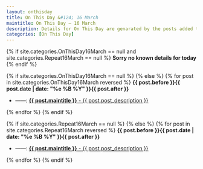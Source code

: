 ```yaml
---
layout: onthisday
title: On This Day &#124; 16 March
maintitle: On This Day — 16 March
description: Details for On This Day are genarated by the posts added to the website so the content is subject to changes/updates over time.
categories: [On This Day]
---
```


{% if site.categories.OnThisDay16March == null and site.categories.Repeat16March == null %}
<strong>Sorry no known details for today</strong>
{% endif %}

{% if site.categories.OnThisDay16March == null %}
{% else %}
{% for post in site.categories.OnThisDay16March reversed %}
<strong>{{ post.before }}{{ post.date | date: "%e %B %Y" }}{{ post.after }}</strong>
<ul>
<li> ——: <a class="{{ post.class }}" href="{{ post.url }}"><strong>{{ post.maintitle }}</strong> - {{ post.post_description }}</a></li>
</ul>
{% endfor %}
{% endif %}

{% if site.categories.Repeat16March == null %}
{% else %}
{% for post in site.categories.Repeat16March reversed %}
<strong>{{ post.before }}{{ post.date | date: "%e %B %Y" }}{{ post.after }}</strong>
<ul>
<li> ——: <a class="{{ post.class }}" href="{{ post.url }}"><strong>{{ post.maintitle }}</strong> - {{ post.post_description }}</a></li>
</ul>
{% endfor %}
{% endif %}
